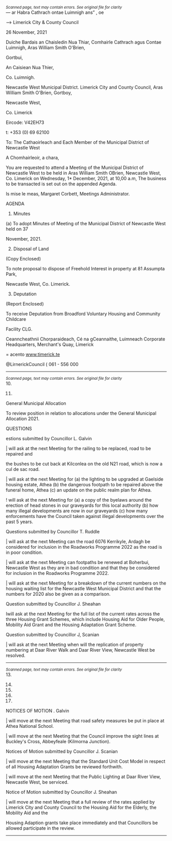 *<small>Scanned page, text may contain errors. See original file for clarity</small>*  
_—_ ar Habra Cathrach
ontae Luimnigh
ans” , oe

—> Limerick City
& County Council

26 November, 2021

Duiche Bardais an Chaisledin Nua Thiar,
Comhairle Cathrach agus Contae Luimnigh,
Aras William Smith O'Brien,

Gortbui,

An Caisiean Nua Thier,

Co. Luimnigh.

Newcastle West Municipal District.
Limerick City and County Council,
Aras William Smith O'Brien,
Gortboy,

Newcastle West,

Co. Limerick

Eircode: V42EH73

t: +353 (0) 69 62100

To: The Cathaoirleach and Each Member of the Municipal District of Newcastle West

A Chomhairleoir, a chara,

You are requested to attend a Meeting of the Municipal District of Newcastle West to be held
in Aras William Smith OBrien, Newcastle West, Co. Limerick on Wednesday, 1* December,
2021, at 10,00 a.m, The business to be transacted is set out on the appended Agenda.

Is mise le meas,
Margaret Corbett,
Meetings Administrator.

AGENDA

1. Minutes

(a) To adopt Minutes of Meeting of the Municipal District of Newcastle West held on 37

November, 2021.

2. Disposal of Land

(Copy Enclosed)

To note proposal to dispose of Freehold Interest in property at 81 Assumpta Park,

Newcastle West, Co. Limerick.

3. Deputation

(Report Enclosed)

To receive Deputation from Broadford Voluntary Housing and Community Childcare

Facility CLG.

Ceanncheathnii Chorparaideach, Cé na gCeannaithe, Luimneach
Corporate Headquarters, Merchant's Quay, Limerick

= acento
www.timerick.te

@LirnerickCouncil
( 061 - 556 000

---
*<small>Scanned page, text may contain errors. See original file for clarity</small>*  
10.

11.

General Municipal Allocation

To review position in relation to allocations under the General Municipal Allocation
2021.

QUESTIONS

estions submitted by Councillor L. Galvin

| will ask at the next Meeting for the railing to be replaced, road to be repaired and

the bushes to be cut back at Kilconlea on the old N21 road, which is now a cul de sac
road.

| will ask at the next Meeting for (a) the lighting to be upgraded at Gaelside housing
estate, Athea (b) the dangerous footpath to be repaired above the funeral home,
Athea (c) an update on the public realm plan for Athea.

! will ask at the next Meeting for (a) a copy of the byelaws around the erection of
head stones in our graveyards for this local authority (b) how many illegal
developments are now in our graveyards (c) how many enforcements have the
Council taken against illegal developments over the past 5 years.

Questions submitted by Councillor T. Ruddle

| will ask at the next Meeting can the road 6076 Kerrikyle, Ardagh be considered for
inclusion in the Roadworks Programme 2022 as the road is in poor condition.

| will ask at the next Meeting can footpaths be renewed at Boherbui, Newcastle
West as they are in bad condition and that they be considered for inclusion in the
Roadworks Programme 2022.

| will ask at the next Meeting for a breakdown of the current numbers on the
housing waiting list for the Newcastle West Municipal District and that the numbers
for 2020 also be given as a comparison.

Question submitted by Councillor J. Sheahan

Iwill ask at the next Meeting for the full list of the current rates across the three
Housing Grant Schemes, which include Housing Aid for Older People, Mobility Aid
Grant and the Housing Adaptation Grant Scheme.

Question submitted by Councillor J, Scanian

| will ask at the next Meeting when will the replication of property numbering at
Daar River Walk and Daar River View, Newcastle West be resolved.

---
*<small>Scanned page, text may contain errors. See original file for clarity</small>*  
13.

14.

15.

16.

17.

NOTICES OF MOTION
. Galvin

| will move at the next Meeting that road safety measures be put in place at Athea
National School.

| will move at the next Meeting that the Council improve the sight lines at Buckley's
Cross, Abbeyfeale (Kilmorna Junction).

Notices of Motion submitted by Councillor J. Scanian

| will move at the next Meeting that the Standard Unit Cost Model in respect of all
Housing Adaptation Grants be reviewed forthwith.

| will move at the next Meeting that the Public Lighting at Daar River View, Newcastle
West, be serviced.

Notice of Motion submitted by Councillor J. Sheahan

| will move at the next Meeting that a full review of the rates applied by Limerick City
and County Council to the Housing Aid for the Elderly, the Mobility Aid and the

Housing Adaption grants take place immediately and that Councillors be allowed
participate in the review.

---
